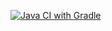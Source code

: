 [![Java CI with Gradle](https://github.com/Anest2023/patternshw2/actions/workflows/main.yml/badge.svg)](https://github.com/Anest2023/patternshw2/actions/workflows/main.yml)
